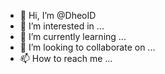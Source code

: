 - 👋 Hi, I’m @DheoID
- 👀 I’m interested in ...
- 🌱 I’m currently learning ...
- 💞️ I’m looking to collaborate on ...
- 📫 How to reach me ...

<!---
DheoID/DheoID is a ✨ special ✨ repository because its `README.md` (this file) appears on your GitHub profile.
You can click the Preview link to take a look at your changes.
--->
